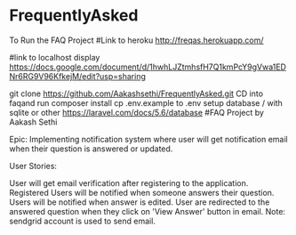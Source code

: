 # FrequentlyAsked
To Run the FAQ Project 
#Link to heroku
http://freqas.herokuapp.com/

#link to localhost display
https://docs.google.com/document/d/1hwhLJZtmhsfH7Q1kmPcY9gVwa1EDNr6RG9V96KfkejM/edit?usp=sharing

git clone https://github.com/Aakashsethi/FrequentlyAsked.git
CD into faqand run composer install
cp .env.example to .env
setup database / with sqlite or other https://laravel.com/docs/5.6/database
#FAQ Project by Aakash Sethi

Epic: Implementing notification system where user will get notification email when their question is answered or updated.

User Stories:

User will get email verification after registering to the application.
Registered Users will be notified when someone answers their question.
Users will be notified when answer is edited.
User are redirected to the answered question when they click on 'View Answer' button in email.
Note: sendgrid account is used to send email.
